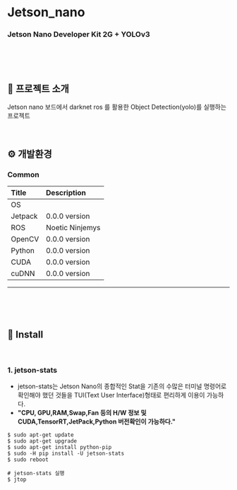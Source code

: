 # Jetson_nano
### Jetson Nano Developer Kit 2G + YOLOv3

<br><br><br>

## :hammer: 프로젝트 소개
Jetson nano 보드에서 darknet ros 를 활용한 Object Detection(yolo)를 실행하는 프로젝트

<br>


## ⚙️ 개발환경

### Common 
|   **Title** |   **Description**   |
|:--------    |       :-------------|
|OS           |      |
|Jetpack      |0.0.0 version      |
|ROS          |Noetic Ninjemys    |
|OpenCV       |0.0.0 version      |
|Python       |0.0.0 version      |
|CUDA         |0.0.0 version      |
|cuDNN        |0.0.0 version      |

---

<br><br><br>


## :pushpin: Install

<br>

### 1. jetson-stats
- jetson-stats는 Jetson Nano의 종합적인 Stat을 기존의 수많은 터미널 명령어로 확인해야 했던 것들을 TUI(Text User Interface)형태로 편리하게 이용이 가능하다.
- **"CPU, GPU,RAM,Swap,Fan 등의 H/W 정보 및 CUDA,TensorRT,JetPack,Python 버전확인이 가능하다."**
```
$ sudo apt-get update
$ sudo apt-get upgrade
$ sudo apt-get install python-pip
$ sudo -H pip install -U jetson-stats
$ sudo reboot

# jetson-stats 실행
$ jtop
```












